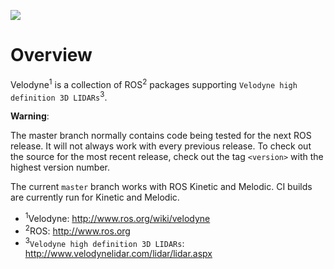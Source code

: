 [![](https://github.com/ros-drivers/velodyne/workflows/Basic%20Build%20Workflow/badge.svg)](https://github.com/ros-drivers/velodyne/actions)

Overview
========

Velodyne<sup>1</sup> is a collection of ROS<sup>2</sup> packages supporting `Velodyne high
definition 3D LIDARs`<sup>3</sup>.

**Warning**:

  The master branch normally contains code being tested for the next
  ROS release.  It will not always work with every previous release.
  To check out the source for the most recent release, check out the
  tag `<version>` with the highest version number.

The current ``master`` branch works with ROS Kinetic and Melodic.
CI builds are currently run for Kinetic and Melodic.

- <sup>1</sup>Velodyne: http://www.ros.org/wiki/velodyne
- <sup>2</sup>ROS: http://www.ros.org
- <sup>3</sup>`Velodyne high definition 3D LIDARs`: http://www.velodynelidar.com/lidar/lidar.aspx
